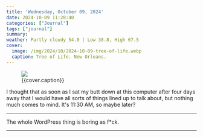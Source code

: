```yaml
---
title: 'Wednesday, October 09, 2024'
date: 2024-10-09 11:28:40
categories: ["Journal"]
tags: ["journal"]
summary: 
weather: Partly cloudy 54.0 | Low 38.8, High 67.5
cover: 
  image: /img/2024/10/2024-10-09-tree-of-life.webp
  caption: Tree of Life. New Orleans.
---
```


<figure>
<img src="{{cover.image}}">
<figcaption>{{cover.caption}}</figcaption>
</figure>

I thought that as soon as I sat my butt down at this computer after four days away that I would have all sorts of things lined up to talk about, but nothing much comes to mind. It's 11:30 AM, so maybe later?

----

The whole WordPress thing is boring as f*ck.

----

